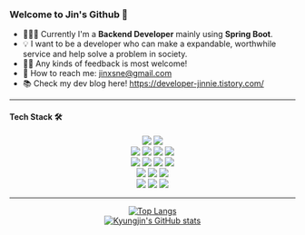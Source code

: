 ### Welcome to Jin's Github 👋

- 👩🏻‍💻 Currently I'm a **Backend Developer** mainly using **Spring Boot**.
- 💡 I want to be a developer who can make a expandable, worthwhile service and help solve a problem in society.
- 🙌🏻 Any kinds of feedback is most welcome!
- 📧 How to reach me: jinxsne@gmail.com
- 📚 Check my dev blog here! https://developer-jinnie.tistory.com/
------
#### Tech Stack 🛠️
<p align="center">
  <img src="https://img.shields.io/badge/java-007396?style=flat-square&logo=java&logoColor=white"/> 
  <img src="https://img.shields.io/badge/Python-3776AB?style=flat-square&logo=Python&logoColor=white"/><br>
  <img src="https://img.shields.io/badge/Spring-6DB33F?style=flat-square&logo=Spring&logoColor=white"/> 
  <img src="https://img.shields.io/badge/SpringBoot-43B02A?style=flat-square&logo=Spring Boot&logoColor=white"/> 
  <img src="https://img.shields.io/badge/SpringSecurity-43B02A?style=flat-square&logo=Spring Security&logoColor=white"/> 
  <img src="https://img.shields.io/badge/Hibernate-232F3E?style=flat-square&logo=Hibernate&logoColor=white"/><br>
  <img src="https://img.shields.io/badge/MySQL-4479A1?style=flat-square&logo=MySQL&logoColor=white"/> 
  <img src="https://img.shields.io/badge/ORACLE-F80000?style=flat-square&logo=oracle&logoColor=white"/>
  <img src="https://img.shields.io/badge/PostgreSQL-4169E1?style=flat-square&logo=PostgreSQL&logoColor=white"/>
  <img src="https://img.shields.io/badge/Redis-FF0000?style=flat-square&logo=Redis&logoColor=white"/><br>
  <img src="https://img.shields.io/badge/Git-F05032?style=flat-square&logo=git&logoColor=white"/> 
  <img src="https://img.shields.io/badge/Docker-2496ED?style=flat-square&logo=Docker&logoColor=white"/> 
  <img src="https://img.shields.io/badge/Amazon AWS-232F3E?style=flat-square&logo=amazonaws&logoColor=white"/><br>
  <img src="https://img.shields.io/badge/Amazon S3-569A31?style=flat-square&logo=amazons3&logoColor=white"/>
  <img src="https://img.shields.io/badge/Amazon RDS-527FFF?style=flat-square&logo=amazonrds&logoColor=white"/>
  <img src="https://img.shields.io/badge/Amazon EC2-FF9900?style=flat-square&logo=amazonec2&logoColor=white"/>
</p>

------
<p align="center">
  <a href="https://github.com/kyungjinleelee/github-readme-stats">
    <img src="https://github-readme-stats.vercel.app/api/top-langs/?username=kyungjinleelee&layout=compact" alt="Top Langs"/>
  </a>
  <br>
  <a href="https://github.com/kyungjinleelee/github-readme-stats">
    <img src="https://github-readme-stats.vercel.app/api?username=kyungjinleelee" alt="Kyungjin's GitHub stats"/>
  </a>
</p>

